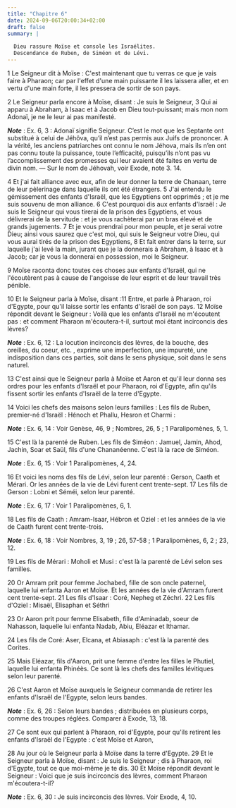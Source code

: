 ```yaml
---
title: "Chapitre 6"
date: 2024-09-06T20:00:34+02:00
draft: false
summary: |
  
  Dieu rassure Moïse et console les Israélites.
  Descendance de Ruben, de Siméon et de Lévi.
---
```



1 Le Seigneur dit à Moïse : C'est maintenant que tu verras ce que je vais faire à Pharaon; car par l'effet d'une main puissante il les laissera aller, et en vertu d'une main forte, il les pressera de sortir de son pays.


2 Le Seigneur parla encore à Moïse, disant : Je suis le Seigneur, 3 Qui ai apparu à Abraham, à Isaac et à Jacob en Dieu tout-puissant; mais mon nom Adonaï, je ne le leur ai pas manifesté.

***Note*** :  Ex. 6, 3 : Adonaï signifie Seigneur. C’est le mot que les Septante ont substitué à celui de Jéhôva, qu’il n’est pas permis aux Juifs de prononcer. A la vérité, les anciens patriarches ont connu le nom Jéhova, mais ils n’en ont pas connu toute la puissance, toute l’efficacité, puisqu’ils n’ont pas vu l’accomplissement des promesses qui leur avaient été faites en vertu de divin nom. ― Sur le nom de Jéhovah, voir Exode, note 3. 14.

4 Et j'ai fait alliance avec eux, afin de leur donner la terre de Chanaan, terre de leur pèlerinage dans laquelle ils ont été étrangers. 5 J'ai entendu le gémissement des enfants d'Israël, que les Egyptiens ont opprimés ; et je me suis souvenu de mon alliance. 6 C'est pourquoi dis aux enfants d'Israël : Je suis le Seigneur qui vous tirerai de la prison des Egyptiens, et vous délivrerai de la servitude : et je vous rachèterai par un bras élevé et de grands jugements. 7 Et je vous prendrai pour mon peuple, et je serai votre Dieu; ainsi vous saurez que c'est moi, qui suis le Seigneur votre Dieu, qui vous aurai tirés de la prison des Egyptiens, 8 Et fait entrer dans la terre, sur laquelle j'ai levé la main, jurant que je la donnerais à Abraham, à Isaac et à Jacob; car je vous la donnerai en possession, moi le Seigneur.


9 Moïse raconta donc toutes ces choses aux enfants d'Israël, qui ne l'écoutèrent pas à cause de l'angoisse de leur esprit et de leur travail très pénible.


10 Et le Seigneur parla à Moïse, disant :11 Entre, et parle à Pharaon, roi d'Egypte, pour qu'il laisse sortir les enfants d'Israël de son pays. 12 Moïse répondit devant le Seigneur : Voilà que les enfants d'Israël ne m'écoutent pas : et comment Pharaon m'écoutera-t-il, surtout moi étant incirconcis des lèvres?

***Note*** :  Ex. 6, 12 : La locution incirconcis des lèvres, de la bouche, des oreilles, du coeur, etc. , exprime une imperfection, une impureté, une indisposition dans ces parties, soit dans le sens physique, soit dans le sens naturel.


13 C'est ainsi que le Seigneur parla à Moïse et Aaron et qu'il leur donna ses ordres pour les enfants d'Israël et pour Pharaon, roi d'Egypte, afin qu'ils fissent sortir les enfants d'Israël de la terre d'Egypte.


14 Voici les chefs des maisons selon leurs familles : Les fils de Ruben, premier-né d'Israël : Hénoch et Phallu, Hesron et Charmi :

***Note*** :  Ex. 6, 14 : Voir Genèse, 46, 9 ; Nombres, 26, 5 ; 1 Paralipomènes, 5, 1.


15 C'est là la parenté de Ruben. Les fils de Siméon : Jamuel, Jamin, Ahod, Jachin, Soar et Saül, fils d'une Chananéenne. C'est là la race de Siméon.

***Note*** :  Ex. 6, 15 : Voir 1 Paralipomènes, 4, 24.


16 Et voici les noms des fils de Lévi, selon leur parenté : Gerson, Caath et Mérari. Or les années de la vie de Lévi furent cent trente-sept. 17 Les fils de Gerson : Lobni et Séméi, selon leur parenté.

***Note*** :  Ex. 6, 17 : Voir 1 Paralipomènes, 6, 1.

18 Les fils de Caath : Amram-Isaar, Hébron et Oziel : et les années de la vie de Caath furent cent trente-trois.

***Note*** :  Ex. 6, 18 : Voir Nombres, 3, 19 ; 26, 57-58 ; 1 Paralipomènes, 6, 2 ; 23, 12.

19 Les fils de Mérari : Moholi et Musi : c'est là la parenté de Lévi selon ses familles.


20 Or Amram prit pour femme Jochabed, fille de son oncle paternel, laquelle lui enfanta Aaron et Moïse. Et les années de la vie d'Amram furent cent trente-sept. 21 Les fils d'Isaar : Coré, Nepheg et Zéchri. 22 Les fils d'Oziel : Misaël, Elisaphan et Séthri


23 Or Aaron prit pour femme Elisabeth, fille d'Aminadab, soeur de Nahasson, laquelle lui enfanta Nadab, Abiu, Eléazar et Ithamar.


24 Les fils de Coré: Aser, Elcana, et Abiasaph : c'est là la parenté des Corites.


25 Mais Eléazar, fils d'Aaron, prit une femme d'entre les filles le Phutiel, laquelle lui enfanta Phinéès. Ce sont là les chefs des familles lévitiques selon leur parenté.


26 C'est Aaron et Moïse auxquels le Seigneur commanda de retirer les enfants d'Israël de l'Egypte, selon leurs bandes.

***Note*** :  Ex. 6, 26 : Selon leurs bandes ; distribuées en plusieurs corps, comme des troupes réglées. Comparer à Exode, 13, 18.

27 Ce sont eux qui parlent à Pharaon, roi d'Egypte, pour qu'ils retirent les enfants d'Israël de l'Egypte : c'est Moïse et Aaron,


28 Au jour où le Seigneur parla à Moïse dans la terre d'Egypte. 29 Et le Seigneur parla à Moïse, disant : Je suis le Seigneur ; dis à Pharaon, roi d'Egypte, tout ce que moi-même je te dis. 30 Et Moïse répondit devant le Seigneur : Voici que je suis incirconcis des lèvres, comment Pharaon m'écoutera-t-il?

***Note*** :  Ex. 6, 30 : Je suis incirconcis des lèvres. Voir Exode, 4, 10.

